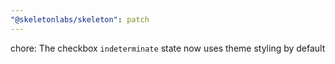 ```yaml
---
"@skeletonlabs/skeleton": patch
---
```


chore: The checkbox `indeterminate` state now uses theme styling by default
